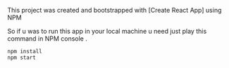 This project was created and  bootstrapped with [Create React App] using NPM 

So if u was to run this app in your local machine  u need just play this command in NPM console .
```
npm install
npm start
```
